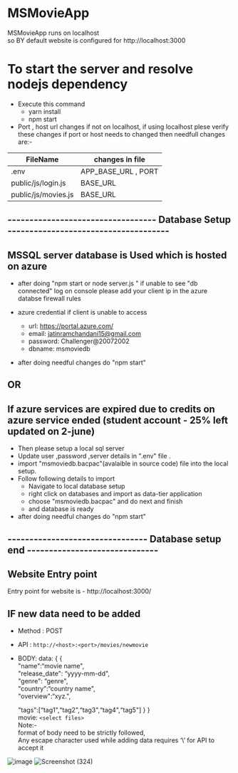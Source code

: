 # MSMovieApp
MSMovieApp runs on localhost <br/>
so BY default  website is configured for http://localhost:3000 <br/>
# To start the server and resolve nodejs dependency
- Execute this command
 	- yarn install
 	- npm start
-  Port , host url changes if not on localhost, if using localhost plese verify these changes
if port or host needs to changed then needfull changes are:-

| FileName            | changes in file     |
| ------------------- | ------------------- |
| .env        	      | APP_BASE_URL , PORT |
| public/js/login.js  |  BASE_URL           |
| public/js/movies.js |  BASE_URL           |
## ---------------------------------- Database Setup -------------------------------------
## MSSQL server database is Used which is hosted on azure
- after doing "npm start or node server.js " if unable to see "db connected" log on console please add your client ip in the azure databse firewall rules
- azure credential if client is unable to access
	-  url: https://portal.azure.com/
	-  email: jatinramchandani15@gmail.com
	-  password: Challenger@20072002
	-  dbname: msmoviedb

- after doing needful changes do "npm start"
## OR
## If azure services are expired due to credits on azure service ended (student account - 25% left updated on 2-june)
- Then please setup a local sql server
- Update  user ,password ,server details in ".env" file .
- import "msmoviedb.bacpac"(avalaible in source code) file into the local setup.
- Follow following details to import
	- Navigate to local database setup 
	- right click on databases and import as data-tier application
	- choose "msmoviedb.bacpac" and do next and finish 
	- and database is ready
- after doing needful changes do "npm start"
## -------------------------------- Database setup end ------------------------------
## Website Entry point
 Entry point for website is
 	- http://localhost:3000/
 
 
## IF new data need to be added
- Method : POST
- API :  `http://<host>:<port>/movies/newmovie`
- BODY:  data: { { <br/>
	"name":“movie name", <br/>
	"release_date": “yyyy-mm-dd", <br/>
	"genre": “genre", <br/>
	"country":“country name",<br/>
	"overview":“xyz.", <br/>

	"tags":[“tag1",“tag2",“tag3",“tag4",“tag5"] 
	} } <br/>
	movie: `<select files>` <br/>
Note:- <br/>
 format of body need to be strictly followed,<br/>
Any escape character used while adding data requires ‘\’ for API to accept it <br/>

![image](https://user-images.githubusercontent.com/92532559/170766421-7d90c9fc-0f8e-48e8-8e9f-6faa71892d88.png)
![Screenshot (324)](https://user-images.githubusercontent.com/92532559/170857492-62582b0d-c2ee-4d52-a9b7-11dc28e91286.png)

